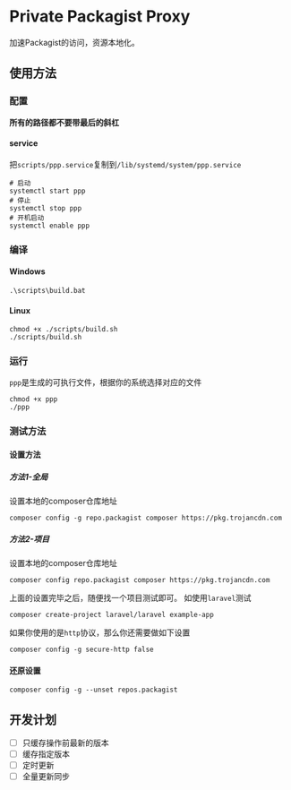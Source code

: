 # Private Packagist Proxy

加速Packagist的访问，资源本地化。

## 使用方法

### 配置

**所有的路径都不要带最后的斜杠**

#### service

把`scripts/ppp.service`复制到`/lib/systemd/system/ppp.service`

```shell
# 启动
systemctl start ppp
# 停止
systemctl stop ppp
# 开机启动
systemctl enable ppp
```

### 编译

#### Windows

```shell
.\scripts\build.bat
```

#### Linux

```shell
chmod +x ./scripts/build.sh
./scripts/build.sh
```

### 运行

`ppp`是生成的可执行文件，根据你的系统选择对应的文件

```shell
chmod +x ppp
./ppp
```

### 测试方法

#### 设置方法

##### 方法1-全局

设置本地的composer仓库地址

```shell
composer config -g repo.packagist composer https://pkg.trojancdn.com
```

##### 方法2-项目

设置本地的composer仓库地址

```shell
composer config repo.packagist composer https://pkg.trojancdn.com
```

上面的设置完毕之后，随便找一个项目测试即可。
如使用`laravel`测试

```shell
composer create-project laravel/laravel example-app
```

如果你使用的是`http`协议，那么你还需要做如下设置

```shell
composer config -g secure-http false
```

#### 还原设置

```shell
composer config -g --unset repos.packagist
```

## 开发计划

- [ ] 只缓存操作前最新的版本
- [ ] 缓存指定版本
- [ ] 定时更新
- [ ] 全量更新同步
